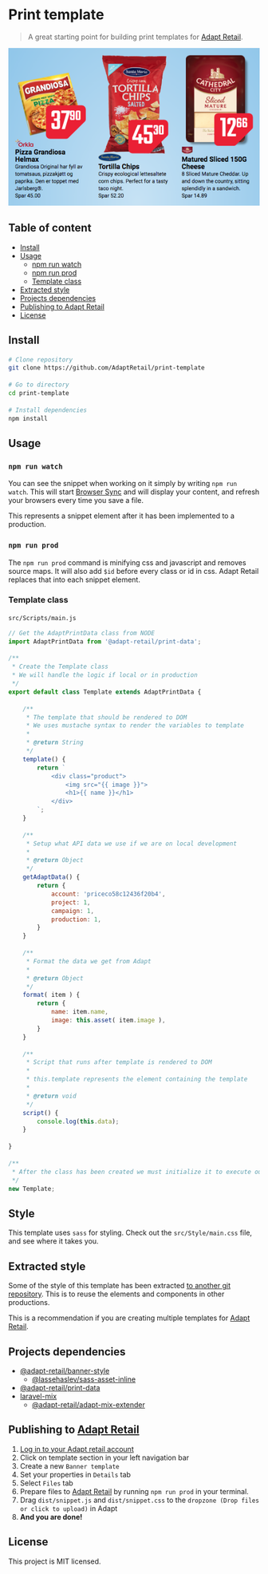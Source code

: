 # Print template
> A great starting point for building print templates for [Adapt Retail](https://adaptretail.com).

![Adapt outline production](/assets/screenshot.png)

## Table of content

- [Install](#install)
- [Usage](#usage)
    - [npm run watch](#npm-run-watch)
    - [npm run prod](#npm-run-prod)
    - [Template class](#template-class)
- [Extracted style](#extracted-style)
- [Projects dependencies](#projects-dependencies)
- [Publishing to Adapt Retail](#publishing-to-adapt-retail)
- [License](#license)

<a name="install"></a>
## Install

```bash
# Clone repository
git clone https://github.com/AdaptRetail/print-template

# Go to directory
cd print-template

# Install dependencies
npm install 
```

<a name="usage"></a>
## Usage

<a name="npm-run-watch"></a>
### `npm run watch`
You can see the snippet when working on it simply by writing `npm run watch`.
This will start [Browser Sync](https://www.browsersync.io/) and will display your content, and refresh your browsers every time you save a file.

This represents a snippet element after it has been implemented to a production.

<a name="npm-run-prod"></a>
### `npm run prod`
The `npm run prod` command is minifying css and javascript and removes source maps.
It will also add `$id` before every class or id in css. Adapt Retail replaces that into each snippet element.

<a name="template-class"></a>
### Template class

`src/Scripts/main.js`

```js
// Get the AdaptPrintData class from NODE
import AdaptPrintData from '@adapt-retail/print-data';

/**
 * Create the Template class
 * We will handle the logic if local or in production
 */
export default class Template extends AdaptPrintData {

    /**
     * The template that should be rendered to DOM
     * We uses mustache syntax to render the variables to template
     *
     * @return String
     */
    template() {
        return `
            <div class="product">
                <img src="{{ image }}">
                <h1>{{ name }}</h1>
            </div>
        `;
    }

    /**
     * Setup what API data we use if we are on local development
     *
     * @return Object
     */
    getAdaptData() {
        return {
            account: 'priceco58c12436f20b4',
            project: 1,
            campaign: 1,
            production: 1,
        }
    }

    /**
     * Format the data we get from Adapt
     *
     * @return Object
     */
    format( item ) {
        return {
            name: item.name,
            image: this.asset( item.image ),
        }
    }

    /**
     * Script that runs after template is rendered to DOM
     *
     * this.template represents the element containing the template
     *
     * @return void
     */
    script() {
        console.log(this.data);
    }

}

/**
 * After the class has been created we must initialize it to execute our code
 */
new Template;
```

<a name="style"></a>
## Style

This template uses `sass` for styling.
Check out the `src/Style/main.css` file, and see where it takes you.

<a name="extracted-style"></a>
## Extracted style

Some of the style of this template has been extracted [to another git repository](https://github.com/AdaptRetail/priceco-style).
This is to reuse the elements and components in other productions.

This is a recommendation if you are creating multiple templates for [Adapt Retail](https://adaptretail.com).

<a name="projects-dependencies"></a>
## Projects dependencies
- [@adapt-retail/banner-style](https://github.com/AdaptRetail/banner-style)
    - [@lassehaslev/sass-asset-inline](https://github.com/LasseHaslev/sass-asset-inliner)
- [@adapt-retail/print-data](https://github.com/AdaptRetail/print-data)
- [laravel-mix](https://github.com/JeffreyWay/laravel-mix)
    - [@adapt-retail/adapt-mix-extender](https://github.com/AdaptRetail/adapt-mix-extender)

<a name="publishing-to-adapt-retail"></a>
## Publishing to [Adapt Retail](https://adaptretail.com)

1. [Log in to your Adapt retail account](https://app.adaptretail.com/signup_login.php?task=login)
1. Click on template section in your left navigation bar
1. Create a new `Banner template`
1. Set your properties in `Details` tab
1. Select `Files` tab
1. Prepare files to [Adapt Retail](https://adaptretail.com) by running `npm run prod` in your terminal.
1. Drag `dist/snippet.js` and `dist/snippet.css` to the `dropzone (Drop files or click to upload)` in Adapt
1. **And you are done!**

<a name="license"></a>
## License

This project is MIT licensed.
